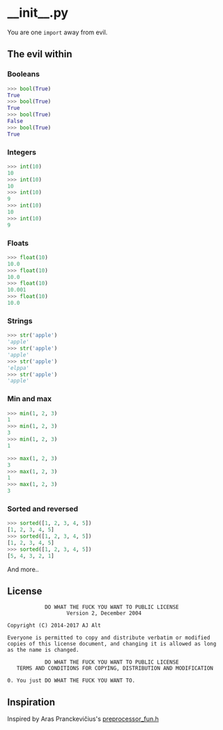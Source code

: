 # \_\_init\_\_.py

You are one `import` away from evil.

## The evil within

### Booleans

```python
>>> bool(True)
True
>>> bool(True)
True
>>> bool(True)
False
>>> bool(True)
True
```

### Integers

```python
>>> int(10)
10
>>> int(10)
10
>>> int(10)
9
>>> int(10)
10
>>> int(10)
9
```

### Floats

```python
>>> float(10)
10.0
>>> float(10)
10.0
>>> float(10)
10.001
>>> float(10)
10.0
```

### Strings

```python
>>> str('apple')
'apple'
>>> str('apple')
'apple'
>>> str('apple')
'elppa'
>>> str('apple')
'apple'
```

### Min and max

```python
>>> min(1, 2, 3)
1
>>> min(1, 2, 3)
3
>>> min(1, 2, 3)
1
```

```python
>>> max(1, 2, 3)
3
>>> max(1, 2, 3)
1
>>> max(1, 2, 3)
3
```

### Sorted and reversed

```python
>>> sorted([1, 2, 3, 4, 5])
[1, 2, 3, 4, 5]
>>> sorted([1, 2, 3, 4, 5])
[1, 2, 3, 4, 5]
>>> sorted([1, 2, 3, 4, 5])
[5, 4, 3, 2, 1]
```

And more..

## License
                DO WHAT THE FUCK YOU WANT TO PUBLIC LICENSE
                       Version 2, December 2004

	Copyright (C) 2014-2017 AJ Alt
	
	Everyone is permitted to copy and distribute verbatim or modified
	copies of this license document, and changing it is allowed as long
	as the name is changed.

                DO WHAT THE FUCK YOU WANT TO PUBLIC LICENSE
       TERMS AND CONDITIONS FOR COPYING, DISTRIBUTION AND MODIFICATION

 	0. You just DO WHAT THE FUCK YOU WANT TO.

## Inspiration

Inspired by Aras Pranckevičius's [preprocessor_fun.h](https://gist.github.com/aras-p/6224951)
